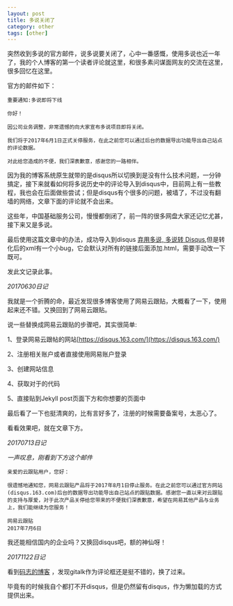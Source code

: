 ```yaml
---
layout: post
title: 多说关闭了
category: other 
tags: [other]
---
```


突然收到多说的官方邮件，说多说要关闭了，心中一番感慨，使用多说也近一年了，我的个人博客的第一个读者评论就这里，和很多素问谋面网友的交流在这里，很多回忆在这里。

官方的邮件如下：

```
重要通知:多说即将下线

你好！

因公司业务调整，非常遗憾的向大家宣布多说项目即将关闭。

我们将于2017年6月1日正式关停服务，在此之前您可以通过后台的数据导出功能导出自己站点的评论数据。

对此给您造成的不便，我们深表歉意，感谢您的一路相伴。
``` 

因为我的博客系统原生就带的是disqus所以切换到是没有什么技术问题，一分钟搞定，接下来就看如何将多说历史中的评论导入到disqus中，目前网上有一些教程，我也会在后面做些尝试；但是disqus有个很多的问题，被墙了，不过没有翻墙的网络，文章下面的评论就不会出来。

这些年，中国基础服务公司，慢慢都倒闭了，前一阵的很多网盘大家还记忆尤甚，接下来又是多说。

最后使用这篇文章中的办法，成功导入到disqus [弃用多说, 多说转 Disqus](https://lukang.me/2016/duoshuo2disqus.html),但是转化后的xml有一个小bug，它会默认对所有的链接后面添加.html，需要手动改一下既可。

发此文记录此事。


*20170630日记*  

我就是一个折腾的命，最近发现很多博客使用了网易云跟贴，大概看了一下，使用起来还不错。又换回到了网易云跟贴。

说一些替换成网易云跟贴的步骤吧，其实很简单:


1、登录网易云跟帖的网站[https://disqus.163.com/](https://disqus.163.com/)

2、注册相关账户或者直接使用网易账户登录

3、创建网站信息

4、获取对于的代码

5、直接贴到Jekyll post页面下方和你想要的页面中



最后看了一下也挺清爽的，比有言好多了，注册的时候需要备案号，太恶心了。


看看效果吧，就在文章下方。

*20170713日记*  

*一声叹息，刚看到下方这个邮件*

```
亲爱的云跟贴用户，您好：

很遗憾地通知您，网易云跟贴产品将于2017年8月1日停止服务。在此之前您可以通过官方网站(disqus.163.com)后台的数据导出功能导出自己站点的跟贴数据。感谢您一直以来对云跟贴的支持与厚爱，对于此次产品关停给您带来的不便我们深表歉意，希望在网易其他产品与业务上，我们能继续为您服务！

网易云跟贴
2017年7月6日
```

我还能相信国内的企业吗？又换回disqus吧，额的神仙呀！


*20171122日记*  

看到[码志的博客](https://mazhuang.org/) ，发现gitalk作为评论框还是挺不错的，换了过来。


毕竟有的时候我自个都打不开disqus，但是仍然留有disqus，作为懒加载的方式提供出来。


